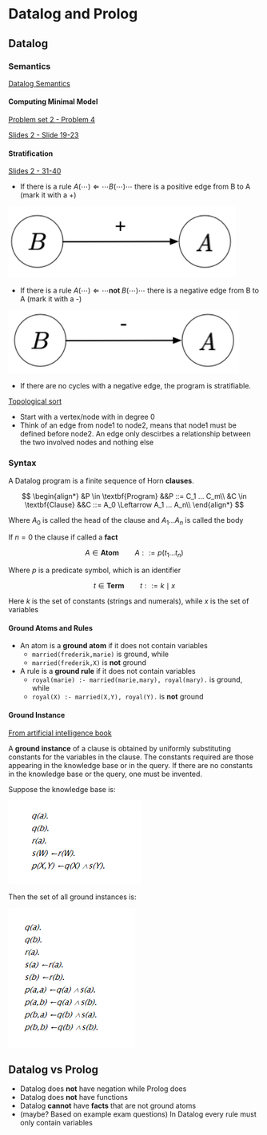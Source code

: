 # Datalog and Prolog

## Datalog

### Semantics

[Datalog Semantics](../Logic/semantics.md)

#### Computing Minimal Model

[Problem set 2 - Problem 4](https://www.moodle.aau.dk/pluginfile.php/2162506/mod_resource/content/0/Problem%20set%202%20%28Logic%20programming%29%20-%20Solutions.pdf#page=2)

[Slides 2 - Slide 19-23](https://www.moodle.aau.dk/pluginfile.php/2162381/mod_resource/content/0/Logic%20Programming%202%20%28slides%29.pdf#page=19)

#### Stratification

[Slides 2 - 31-40](https://www.moodle.aau.dk/pluginfile.php/2162381/mod_resource/content/0/Logic%20Programming%202%20%28slides%29.pdf#page=31)

* If there is a rule $A(\cdots) \Leftarrow \cdots B(\cdots) \cdots$ there is a positive edge from B to A (mark it with a +)

![image-20210116142119787](images/datalog-and-prolog/image-20210116142119787.png)

* If there is a rule $A(\cdots) \Leftarrow \cdots \textbf{not } B(\cdots) \cdots$ there is a negative edge from B to A (mark it with a -)

![image-20210116142249718](images/datalog-and-prolog/image-20210116142249718.png)

* If there are no cycles with a negative edge, the program is stratifiable.

[Topological sort](https://www.geeksforgeeks.org/topological-sorting/)

* Start with a vertex/node with in degree 0
* Think of an edge from node1 to node2, means that node1 must be defined before node2. An edge only descirbes a relationship between the two involved nodes and nothing else

### Syntax

A Datalog program is a finite sequence of Horn **clauses**.

$$
\begin{align*}
    &P \in \textbf{Program}  &&P ::= C_1 ... C_m\\
    &C \in \textbf{Clause} &&C ::= A_0 \Leftarrow A_1 ... A_n\\
\end{align*}
$$

Where $A_0$ is called the head of the clause and $A_1 \dots A_n$ is called the body

If $n=0$ the clause if called a **fact**

$$
    A \in \textbf{Atom}\qquad A ::= p(t_1 ... t_n)
$$

Where $p$ is a predicate symbol, which is an identifier

$$
    t \in \textbf{Term} \qquad t ::= k \mid x
$$

Here $k$ is the set of constants (strings and numerals), while $x$ is the set of variables

#### Ground Atoms and Rules
* An atom is a **ground atom** if it does not contain variables
    * `married(frederik,marie)` is ground, while
    * `married(frederik,X)` is **not** ground
* A rule is a **ground rule** if it does not contain variables
    * `royal(marie) :- married(marie,mary), royal(mary).` is ground, while
    * `royal(X) :- married(X,Y), royal(Y).` is **not** ground

#### Ground Instance

[From artificial intelligence book](https://artint.info/html/ArtInt_285.html) 

A **ground instance** of a clause is obtained by uniformly substituting constants for the variables in the clause. The constants required are those appearing in the knowledge base or in the query. If there are no constants in the knowledge base or the query, one must be invented.

Suppose the knowledge base is:

![image-20210116135013887](images/datalog-and-prolog/image-20210116135013887.png)

Then the set of all ground instances is:

![image-20210116135040940](images/datalog-and-prolog/image-20210116135040940.png)

## Datalog vs Prolog

* Datalog does **not** have negation while Prolog does
* Datalog does **not** have functions
* Datalog **cannot** have **facts** that are not ground atoms
* (maybe? Based on example exam questions) In Datalog every rule must only contain variables